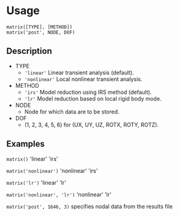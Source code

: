 # Usage

    matrix([TYPE], [METHOD])
    matrix('post', NODE, DOF)

## Description

- TYPE
  - `'linear'`
    Linear transient analysis (default).
  - `'nonlinear'`
    Local nonlinear transient analysis.
- METHOD
  - `'irs'`
    Model reduction using IRS method (default).
  - `'lr'`
    Model reduction based on local rigid body mode.
- NODE
  - Node for which data are to be stored.
- DOF
  - (1, 2, 3, 4, 5, 6) for (UX, UY, UZ, ROTX, ROTY, ROTZ).

## Examples

`matrix()` 'linear' 'irs'

`matrix('nonlinear')` 'nonlinear' 'irs'

`matrix('lr')` 'linear' 'lr'

`matrix('nonlinear', 'lr')` 'nonlinear' 'lr'

`matrix('post', 1646, 3)` specifies nodal data from the results file

